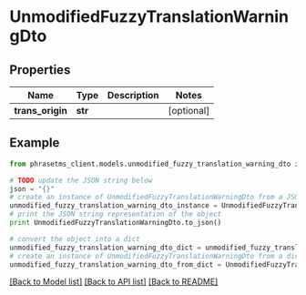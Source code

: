 # UnmodifiedFuzzyTranslationWarningDto

## Properties

| Name             | Type    | Description | Notes      |
| ---------------- | ------- | ----------- | ---------- |
| **trans_origin** | **str** |             | [optional] |

## Example

```python
from phrasetms_client.models.unmodified_fuzzy_translation_warning_dto import UnmodifiedFuzzyTranslationWarningDto

# TODO update the JSON string below
json = "{}"
# create an instance of UnmodifiedFuzzyTranslationWarningDto from a JSON string
unmodified_fuzzy_translation_warning_dto_instance = UnmodifiedFuzzyTranslationWarningDto.from_json(json)
# print the JSON string representation of the object
print UnmodifiedFuzzyTranslationWarningDto.to_json()

# convert the object into a dict
unmodified_fuzzy_translation_warning_dto_dict = unmodified_fuzzy_translation_warning_dto_instance.to_dict()
# create an instance of UnmodifiedFuzzyTranslationWarningDto from a dict
unmodified_fuzzy_translation_warning_dto_from_dict = UnmodifiedFuzzyTranslationWarningDto.from_dict(unmodified_fuzzy_translation_warning_dto_dict)
```

[[Back to Model list]](../README.md#documentation-for-models) [[Back to API list]](../README.md#documentation-for-api-endpoints) [[Back to README]](../README.md)
